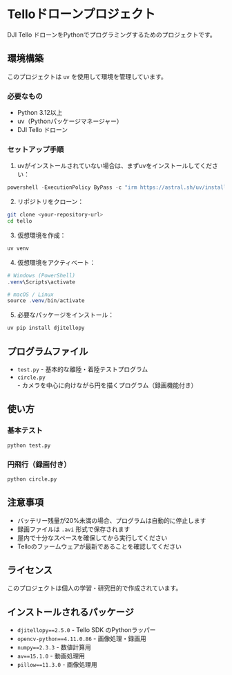 # Telloドローンプロジェクト

DJI Tello ドローンをPythonでプログラミングするためのプロジェクトです。

## 環境構築

このプロジェクトは `uv` を使用して環境を管理しています。

### 必要なもの
- Python 3.12以上
- uv（Pythonパッケージマネージャー）
- DJI Tello ドローン

### セットアップ手順

1. uvがインストールされていない場合は、まずuvをインストールしてください：
```powershell
powershell -ExecutionPolicy ByPass -c "irm https://astral.sh/uv/install.ps1 | iex"
```

2. リポジトリをクローン：
```bash
git clone <your-repository-url>
cd tello
```

3. 仮想環境を作成：
```bash
uv venv
```

4. 仮想環境をアクティベート：
```powershell
# Windows (PowerShell)
.venv\Scripts\activate

# macOS / Linux
source .venv/bin/activate
```

5. 必要なパッケージをインストール：
```bash
uv pip install djitellopy
```

## プログラムファイル

- `test.py` - 基本的な離陸・着陸テストプログラム
- `circle.py` - カメラを中心に向けながら円を描くプログラム（録画機能付き）

## 使い方

### 基本テスト
```bash
python test.py
```

### 円飛行（録画付き）
```bash
python circle.py
```

## 注意事項

- バッテリー残量が20%未満の場合、プログラムは自動的に停止します
- 録画ファイルは `.avi` 形式で保存されます
- 屋内で十分なスペースを確保してから実行してください
- Telloのファームウェアが最新であることを確認してください

## ライセンス

このプロジェクトは個人の学習・研究目的で作成されています。

## インストールされるパッケージ

- `djitellopy==2.5.0` - Tello SDK のPythonラッパー
- `opencv-python==4.11.0.86` - 画像処理・録画用
- `numpy==2.3.3` - 数値計算用
- `av==15.1.0` - 動画処理用
- `pillow==11.3.0` - 画像処理用
